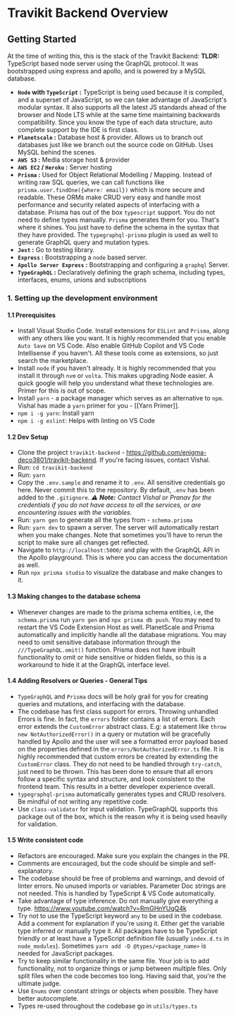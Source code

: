 # Travikit Backend Overview
## Getting Started
At the time of writing this, this is the stack of the Travikit Backend: 
**TLDR:** TypeScript based node server using the GraphQL protocol. It was bootstrapped using express and apollo, and is powered by a MySQL database. 
- **`Node` with `TypeScript` :** TypeScript is being used because it is compiled, and a superset of JavaScript, so we can take advantage of JavaScript's modular syntax. It also supports all the latest JS standards ahead of the browser and Node LTS while at the same time maintaining backwards compatibility. Since you know the type of each data structure, auto complete support by the IDE is first class. 
-  **`Planetscale` :** Database host & provider. Allows us to branch out databases just like we branch out the source code on GitHub. Uses MySQL behind the scenes. 
- **`AWS S3` :** Media storage host & provider
- **`AWS EC2` / `Heroku` :** Server hosting
- **`Prisma` :** Used for Object Relational Modelling / Mapping. Instead of writing raw SQL queries, we can call functions like `prisma.user.findOne({where: email})` which is more secure and readable. These ORMs make CRUD very easy and handle most performance and security related aspects of interfacing with a database. Prisma has out of the box `typescript`  support. You do not need to define types manually. `Prisma` generates them for you. That's where it shines. You just have to define the schema in the syntax that they have provided. The `typegraphql-prisma` plugin is used as well to generate GraphQL query and mutation types.
- **`Jest` :** Go to testing library.
- **`Express` :** Bootstrapping a `node` based server.
- **`Apollo Server Express` :** Bootstrapping and configuring a `graphql` Server. 
- **`TypeGraphQL` :** Declaratively defining the graph schema, including types, interfaces, enums, unions and subscriptions

### 1. Setting up the development environment
#### 1.1 Prerequisites 
- Install Visual Studio Code. Install extensions for `ESLint` and `Prisma`, along with any others like you want. It is highly recommended that you enable `Auto Save` on VS Code. Also enable GitHub Copilot and VS Code Intellisense if you haven't. All these tools come as extensions, so just search the marketplace. 
- Install `node` if you haven't already. It is highly recommended that you install it through `nvm` or `volta`. This makes upgrading Node easier. A quick google will help you understand what these technologies are. Primer for this is out of scope. 
- Install `yarn` - a package manager which serves as an alternative to `npm`. Vishal has made a `yarn` primer for you - [[Yarn Primer]].
- `npm i -g yarn`: Install yarn
- `npm i -g eslint`: Helps with linting on VS Code

#### 1.2 Dev Setup 
- Clone the project `travikit-backend` - https://github.com/enigma-deco3801/travikit-backend. If you're facing issues, contact Vishal.
- Run: `cd travikit-backend`
- Run: `yarn`
- Copy the `.env.sample` and rename it to `.env`. All sensitive credentials go here. Never commit this to the repository. By default, `.env` has been added to the `.gitignore`.
  *⚠️ **Note:** Contact Vishal or Pranav for the credentials if you do not have access to all the services, or are encountering issues with the variables.* 
- Run: `yarn gen` to generate all the types from - `schema.prisma`
- Run: `yarn dev` to spawn a server. The server will automatically restart when you make changes. Note that sometimes you'll have to rerun the script to make sure all changes get reflected.
- Navigate to `http://localhost:5000/` and play with the GraphQL API in the Apollo playground. This is where you can access the documentation as well. 
- Run `npx prisma studio` to visualize the database and make changes to it. 

#### 1.3 Making changes to the database schema
- Whenever changes are made to the prisma schema entities, i.e, the `schema.prisma`  run `yarn gen` and `npx prisma db push`. You may need to restart the VS Code Extension Host as well. PlanetScale and Prisma automatically and implicitly handle all the database migrations. You may need to omit sensitive database information through the `///TypeGraphQL.omit()` function. Prisma does not have inbuilt functionality to omit or hide sensitive or hidden fields, so this is a workaround to hide it at the GraphQL interface level. 

#### 1.4 Adding Resolvers or Queries - General Tips
- `TypeGraphQL` and `Prisma` docs will be holy grail for you for creating queries and mutations, and interfacing with the database. 
- The codebase has first class support for errors. Throwing unhandled Errors is fine. In fact, the `errors` folder contains a list of errors. Each error extends the `CustomError` abstract class. E.g: a statement like `throw new NotAuthorizedError()` in a query or mutation will be gracefully handled by Apollo and the user will see a formatted error payload based on the properties defined in the `errors/NotAuthorizedError.ts` file. It is highly recommended that custom errors be created by extending the `CustomError` class. They do not need to be handled through `try-catch`, just need to be thrown. This has been done to ensure that all errors follow a specific syntax and structure, and look consistent to the frontend team. This results in a better developer experience overall.
- `typegraphql-prisma` automatically generates types and CRUD resolvers. Be mindful of not writing any repetitive code. 
- Use `class-validator` for input validation. TypeGraphQL supports this package out of the box, which is the reason why it is being used heavily for validation. 
  
#### 1.5 Write consistent code
- Refactors are encouraged. Make sure you explain the changes in the PR. 
- Comments are encouraged, but the code should be simple and self-explanatory. 
- The codebase should be free of problems and warnings, and devoid of linter errors. No unused imports or variables. Parameter Doc strings are not needed. This is handled by TypeScript & VS Code automatically.
- Take advantage of type inference. Do not manually give everything a type. https://www.youtube.com/watch?v=RmGHnYUqQ4k
- Try not to use the TypeScript keyword `any` to be used in the codebase. Add a comment for explanation if you're using it. Either get the variable type inferred or manually type it. All packages have to be TypeScript friendly or at least have a TypeScript definition file (usually `index.d.ts` in `node_modules`). Sometimes `yarn add -D @types/<package_name>` is needed for JavaScript packages.
- Try to keep similar functionality in the same file. Your job is to add functionality, not to organize things or jump between multiple files. Only split files when the code becomes too long. Having said that, you're the ultimate judge. 
- Use `Enums`  over constant strings or objects when possible. They have better autocomplete. 
- Types re-used throughout the codebase go in `utils/types.ts`
  


